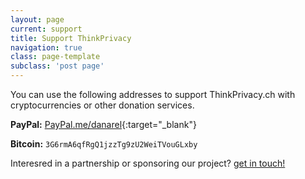 ```yaml
---
layout: page
current: support
title: Support ThinkPrivacy
navigation: true
class: page-template
subclass: 'post page'
---
```


You can use the following addresses to support ThinkPrivacy.ch with cryptocurrencies or other donation services.

**PayPal:** [PayPal.me/danarel](https://www.paypal.me/danarel){:target="_blank"}

**Bitcoin:** `3G6rmA6qfRgQ1jzzTg9zU2WeiTVouGLxby`

Interesred in a partnership or sponsoring our project? [get in touch!](../contact)